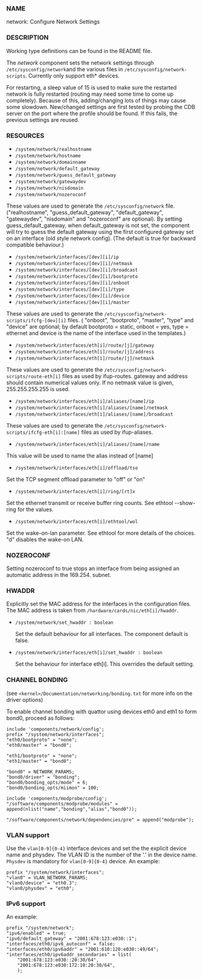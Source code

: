 
### NAME

network: Configure Network Settings

### DESCRIPTION

Working type definitions can be found in the README file.

The _network_ component sets the network settings through `/etc/sysconfig/network`and the various files in `/etc/sysconfig/network-scripts`. Currently only support eth\* devices.

For restarting, a sleep value of 15 is used to make sure the restarted network is fully restarted (routing may need some time to come up completely). Because of this, adding/changing lots of things may cause some slowdown.
New/changed settings are first tested by probing the CDB server on the port where the profile should be found. If this fails, the previous settings are reused.

### RESOURCES

- `/system/network/realhostname`
- `/system/network/hostname`
- `/system/network/domainname`
- `/system/network/default_gateway`
- `/system/network/guess_default_gateway`
- `/system/network/gatewaydev`
- `/system/network/nisdomain`
- `/system/network/nozeroconf`

These values are used to generate the `/etc/sysconfig/network` file. ("realhostname", "guess\_default\_gateway", "default\_gateway", "gatewaydev", "nisdomain" and "nozeroconf" are optional).
By setting guess\_default\_gateway, when default\_gateway is not set, the component will try to guess the default gateway using the first configured gateway set on an interface (old style network config). (The default is true for backward compatible behaviour.)

- `/system/network/interfaces/[dev][i]/ip`
- `/system/network/interfaces/[dev][i]/netmask`
- `/system/network/interfaces/[dev][i]/broadcast`
- `/system/network/interfaces/[dev][i]/bootproto`
- `/system/network/interfaces/[dev][i]/onboot`
- `/system/network/interfaces/[dev][i]/type`
- `/system/network/interfaces/[dev][i]/device`
- `/system/network/interfaces/[dev][i]/master`

These values are used to generate the `/etc/sysconfig/network-scripts/ifcfg-[dev][i]` files. ( "onboot", "bootproto", "master", "type" and "device" are optional; by default bootproto = static, onboot = yes, type = ethernet and device is the name of the interface used in the templates.)

- `/system/network/interfaces/eth[i]/route/[j]/gateway`
- `/system/network/interfaces/eth[i]/route/[j]/address`
- `/system/network/interfaces/eth[i]/route/[j]/netmask`

These values are used to generate the `/etc/sysconfig/network-scripts/route-eth[i]` files as used by ifup-routes. gateway and address should contain numerical values only. If no netmask value is given, 255.255.255.255 is used.

- `/system/network/interfaces/eth[i]/aliases/[name]/ip`
- `/system/network/interfaces/eth[i]/aliases/[name]/netmask`
- `/system/network/interfaces/eth[i]/aliases/[name]/broadcast`

These values are used to generate the `/etc/sysconfig/network-scripts/ifcfg-eth[i]:[name]` files as used by ifup-aliases.

- `/system/network/interfaces/eth[i]/aliases/[name]/name`

This value will be used to name the alias instead of \[name\]

- `/system/network/interfaces/eth[i]/offload/tso`

Set the TCP segment offload parameter to "off" or "on"

- `/system/network/interfaces/eth[i]/ring/[rt]x`

Set the ethernet transmit or receive buffer ring counts. See ethtool --show-ring for the values.

- `/system/network/interfaces/eth[i]/ethtool/wol`

Set the wake-on-lan parameter. See ethtool for more details of the choices. "d" disables the
wake-on LAN.

### NOZEROCONF

Setting nozeroconf to true stops an interface from being assigned an automatic address in the 169.254. subnet.

### HWADDR

Explicitly set the MAC address for the interfaces in the configuration files. The MAC address is taken from `/hardware/cards/nic/eth[i]/hwaddr`.

- `/system/network/set_hwaddr : boolean`

    Set the default behaviour for all interfaces. The component default is false.

- `/system/network/interfaces/eth[i]/set_hwaddr : boolean`

    Set the behaviour for interface eth\[i\]. This overrides the default setting.

### CHANNEL BONDING

(see `<kernel>/Documentation/networking/bonding.txt` for more info on the driver options)

To enable channel bonding with quattor using devices eth0 and eth1 to form bond0, proceed as follows:

    include 'components/network/config';
    prefix "/system/network/interfaces";
    "eth0/bootproto" = "none";
    "eth0/master" = "bond0";

    "eth1/bootproto" = "none";
    "eth1/master" = "bond0";

    "bond0" = NETWORK_PARAMS;
    "bond0/driver" = "bonding";
    "bond0/bonding_opts/mode" = 6;
    "bond0/bonding_opts/miimon" = 100;

    include 'components/modprobe/config';
    "/software/components/modprobe/modules" = append(nlist("name","bonding","alias","bond0"));

    "/software/components/network/dependencies/pre" = append("modprobe");

### VLAN support

Use the `vlan[0-9]{0-4}` interface devices and set the the explicit device name and physdev.
The VLAN ID is the number of the '.' in the device name. ` Physdev ` is mandatory for `vlan[0-9]{0-4}` device.
An example:

    prefix "/system/network/interfaces";
    "vlan0" = VLAN_NETWORK_PARAMS;
    "vlan0/device" = "eth0.3";
    "vlan0/physdev" = "eth0";

### IPv6 support

An example:

    prefix "/system/network";
    "ipv6/enabled" = true;
    "ipv6/default_gateway" = "2001:678:123:e030::1";
    "interfaces/eth0/ipv6_autoconf" = false;
    "interfaces/eth0/ipv6addr" = "2001:610:120:e030::49/64";
    "interfaces/eth0/ipv6addr_secondaries" = list(
        "2001:678:123:e030::20:30/64",
        "2001:678:123:e030:172:10:20:30/64",
        );
